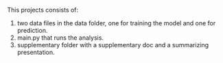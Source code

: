 This projects consists of:
1) two data files in the data folder, one for training the model and one for prediction.
2) main.py that runs the analysis.
3) supplementary folder with a supplementary doc and a summarizing presentation.
